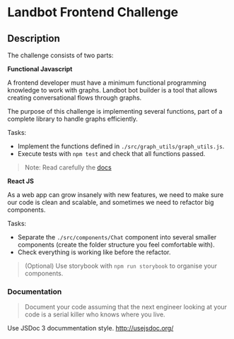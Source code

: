# Landbot Frontend Challenge

## Description

The challenge consists of two parts:

**Functional Javascript**

A frontend developer must have a minimum functional programming knowledge to work with graphs. Landbot bot builder is a tool that allows creating conversational flows through graphs.

The purpose of this challenge is implementing several functions, part of a complete library to handle graphs efficiently.

Tasks:

- Implement the functions defined in `./src/graph_utils/graph_utils.js`.
- Execute tests with `npm test` and check that all functions passed.

> Note: Read carefully the [docs](./DOCS.md)

**React JS**

As a web app can grow insanely with new features, we need to make sure our code is clean and scalable, and sometimes we need to refactor big components.

Tasks:

- Separate the `./src/components/Chat` component into several smaller components (create the folder structure you feel comfortable with).
- Check everything is working like before the refactor.

> (Optional) Use storybook with `npm run storybook` to organise your components.

### Documentation

> Document your code assuming that the next engineer looking at your code is a serial killer who knows where you live.

Use JSDoc 3 docummentation style. http://usejsdoc.org/
